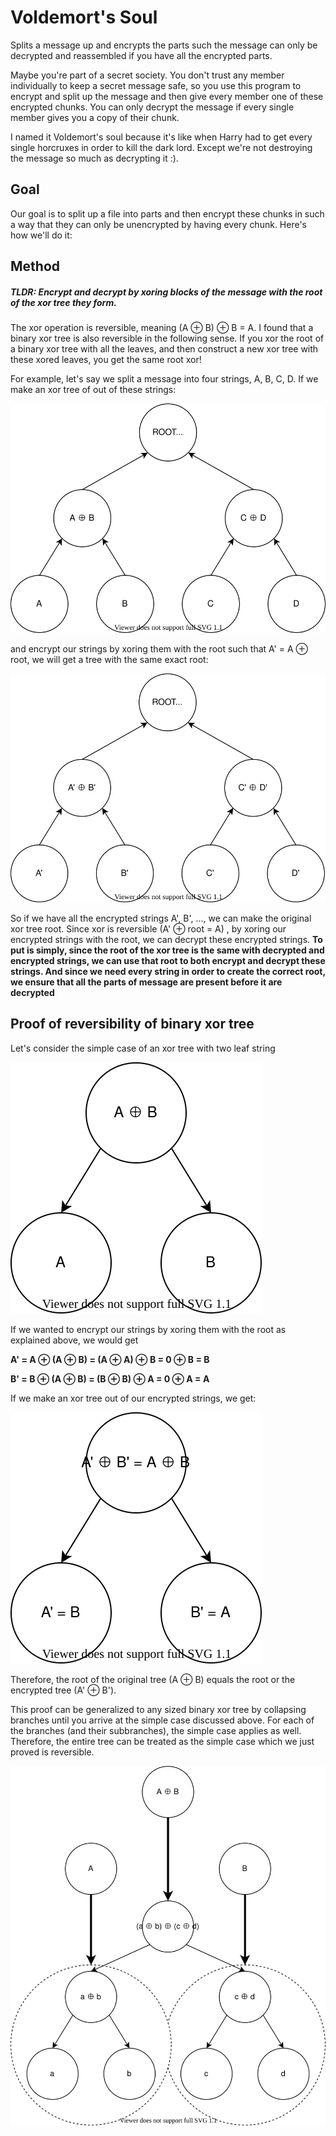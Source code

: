 # Voldemort's Soul

Splits a message up and encrypts the parts such the message can only be decrypted and reassembled if you have all the encrypted parts.

Maybe you're part of a secret society. You don't trust any member individually to keep a secret message safe, so you use this program to encrypt and split up the message and then give every member one of these encrypted chunks. You can only decrypt the message if every single member gives you a copy of their chunk.

I named it Voldemort's soul because it's like when Harry had to get every single horcruxes in order to kill the dark lord. Except we're not destroying the message so much as decrypting it :).

## Goal

Our goal is to split up a file into parts and then encrypt these chunks in such a way that they can only be unencrypted by having every chunk. Here's how we'll do it:

## Method

##### TLDR: Encrypt and decrypt by xoring blocks of the message with the root of the xor tree they form.

The xor operation is reversible, meaning (A ⊕ B) ⊕ B = A. I found that a binary xor tree is also reversible in the following sense. If you xor the root of a binary xor tree with all the leaves, and then construct a new xor tree with these xored leaves, you get the same root xor! 

For example, let's say we split a message into four strings, A, B, C, D. If we make an xor tree of out of these strings:

![img](https://raw.githubusercontent.com/dwarkeshsp/voldemorts-soul/bf04a7b8d26c1776c9ce8acfee25a9375d1daec9/diagrams/xor-Page-1.svg)

and encrypt our strings by xoring them with the root such that A' = A ⊕ root, we will get a tree with the same exact root:

![img](https://raw.githubusercontent.com/dwarkeshsp/voldemorts-soul/bf04a7b8d26c1776c9ce8acfee25a9375d1daec9/diagrams/xor-Page-2.svg)

So if we have all the encrypted strings A', B', ..., we can make the original xor tree root. Since xor is reversible (A' ⊕ root = A) , by xoring our encrypted strings with the root, we can decrypt these encrypted strings. **To put is simply, since the root of the xor tree is the same with decrypted and encrypted strings, we can use that root to both encrypt and decrypt these strings. And since we need every string in order to create the correct root,  we ensure that all the parts of message are present before it are decrypted**

## Proof of reversibility of binary xor tree

Let's consider the simple case of an xor tree with two leaf string

![img](https://raw.githubusercontent.com/dwarkeshsp/voldemorts-soul/6f43657923ab790153913f8b422343c853c51a52/images/3.svg)

If we wanted to encrypt our strings by xoring them with the root as explained above, we would get 

**A' = A ⊕ (A ⊕ B) = (A ⊕ A) ⊕ B = 0 ⊕ B = B**

**B' = B ⊕ (A ⊕ B) = (B ⊕ B) ⊕ A = 0 ⊕ A = A**

If we make an xor tree out of our encrypted strings, we get:

![img](https://raw.githubusercontent.com/dwarkeshsp/voldemorts-soul/6f43657923ab790153913f8b422343c853c51a52/images/4.svg)

Therefore, the root of the original tree (A ⊕ B) equals the root or the encrypted tree (A' ⊕ B'). 

This proof can be generalized to any sized binary xor tree by collapsing branches until you arrive at the simple case discussed above. For each of the branches (and their subbranches), the simple case applies as well. Therefore, the entire tree can be treated as the simple case which we just proved is reversible.

![img](https://raw.githubusercontent.com/dwarkeshsp/voldemorts-soul/6f43657923ab790153913f8b422343c853c51a52/images/5.svg)
